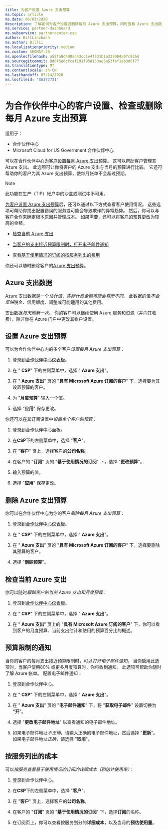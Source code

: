 ```yaml
---
title: 为客户设置 Azure 支出预算
ms.topic: article
ms.date: 06/03/2020
description: 了解如何为客户设置或删除每月 Azure 支出预算，同时查看 Azure 支出数据并设置与预算相关的通知。
ms.service: partner-dashboard
ms.subservice: partnercenter-csp
author: BillLinzbach
ms.author: BillLi
ms.localizationpriority: medium
ms.custom: SEOMAY.20
ms.openlocfilehash: a52fa8d490ad43cc1e4f331b1a335004a07c83bd
ms.sourcegitcommit: 9d0f5e6cfcaf191f95d153ae3a53fef1ab3d6f77
ms.translationtype: MT
ms.contentlocale: zh-CN
ms.lasthandoff: 07/14/2020
ms.locfileid: "86377731"
---
```

# <a name="set-check-or-remove-monthly-azure-spending-budgets-for-customers-in-partner-center"></a>为合作伙伴中心的客户设置、检查或删除每月 Azure 支出预算

适用于：

- 合作伙伴中心
- Microsoft Cloud for US Government 合作伙伴中心

可以在合作伙伴中心[为客户设置每月 Azure 支出预算](#set-azure-spending-budget)。 这可以帮助客户管理其 Azure 支出。 此选项可让你将客户的 Azure 支出与当月的预算进行比较。 它还可帮助你的客户为其 Azure 支出预算，使每月帐单不会超过预期。

> [!NOTE]  
> 此功能在生产（TIP）帐户中的沙盒或测试中不可用。

[为客户设置 Azure 支出预算](#set-azure-spending-budget)后，还可以通过以下方式查看客户使用情况。 这些选项可帮助你找出配置错误的服务或可能会导致欺诈的异常趋势。 然后，你可以与客户合作来确定根本原因并管理成本。 如果需要，还可以[将客户的预算更改](#set-azure-spending-budget)为较高的金额。

- [检查当前 Azure 支出](#check-current-azure-spending)

- [当客户的支出接近预算限制时，打开电子邮件通知](#notifications-for-budget-limits)

- [查看基于使用情况的订阅的按服务列出的费用](#itemized-costs-by-service)

你还可以随时删除客户的[Azure 支出预算](#remove-azure-spending-budget)。

## <a name="azure-spending-data"></a>Azure 支出数据

Azure 支出数据是一个*估计值*，*实际计费金额可能会有所不同*。 此数据的值*不会反映*税金、信用额度、调整或可能适用的其他费用。

支出数据*每天刷新一次*。 你的客户可以继续使用 Azure 服务和资源（并向其收费），除非你在 Azure 门户中更改其帐户设置。

## <a name="set-azure-spending-budget"></a>设置 Azure 支出预算

可以为合作伙伴中心内的多个客户*设置每月 Azure 支出预算*：

1. 登录到[合作伙伴中心仪表板](https://partner.microsoft.com/dashboard/)。

2. 在 " **CSP**" 下的左侧菜单中，选择 " **Azure 支出**"。

3. 在 " **Azure 支出**" 页的 "**具有 Microsoft Azure 订阅的客户**" 下，选择要为其设置预算的客户。

4. 为 "**月度预算**" 输入一个值。

5. 选择 "**应用**" 保存更改。

你还可以在其订阅设置中*设置单个客户的预算*：

1. 登录到合作伙伴中心面板。

2. 在**CSP**下的左侧菜单中，选择 "**客户**"。

3. 在 "**客户**" 页上，选择客户的**公司名称**。

4. 在客户的 "**订阅**" 页的 "**基于使用情况的订阅**" 下，选择 "**更改预算**"。

5. 输入预算的值。

6. 选择 "**应用**" 保存更改。

## <a name="remove-azure-spending-budget"></a>删除 Azure 支出预算

你可以在合作伙伴中心为你的客户*删除每月 Azure 支出预算*：

1. 登录到[合作伙伴中心仪表板](https://partner.microsoft.com/dashboard/)。

2. 在 " **CSP**" 下的左侧菜单中，选择 " **Azure 支出**"。

3. 在 " **Azure 支出**" 页的 "**具有 Microsoft Azure 订阅的客户**" 下，选择要删除其预算的客户。

4. 选择 "**删除预算**"。

## <a name="check-current-azure-spending"></a>检查当前 Azure 支出

你可以随时*跟踪客户的当前 Azure 支出和月度预算*：

1. 登录到[合作伙伴中心仪表板](https://partner.microsoft.com/dashboard/)。

2. 在 " **CSP**" 下的左侧菜单中，选择 " **Azure 支出**"。

3. 在 " **Azure 支出**" 页上的 "**具有 Microsoft Azure 订阅的客户**" 下，你可以看到客户的月度预算、当前支出估计和使用的预算百分比的概述。

## <a name="notifications-for-budget-limits"></a>预算限制的通知

当你的客户的每月支出接近预算限制时，可以*打开电子邮件通知*。 当你启用此选项时，当客户使用80% 或更多月度预算时，你将收到通知。 此选项可帮助你随时了解 Azure 帐单。 配置电子邮件通知：

1. 登录到合作伙伴中心。

2. 在 " **CSP**" 下的左侧菜单中，选择 " **Azure 支出**"。

3. 在 " **Azure 支出**" 页的 "**电子邮件通知**" 下，将 "**获取电子邮件**" 设置切换为 **"开**"。

4. 选择 "**更改电子邮件地址**" 以查看通知的电子邮件地址。

5. 如果电子邮件地址*不正确*，请输入正确的电子邮件地址，然后选择 "**更新**"。 如果电子邮件地址*正确*，请选择 "**取消**"。

## <a name="itemized-costs-by-service"></a>按服务列出的成本

可以*按服务查看基于使用情况的订阅的详细成本（和估计使用率）*：

1. 登录到合作伙伴中心。

2. 在**CSP**下的左侧菜单中，选择 "**客户**"。

3. 在 "**客户**" 页上，选择客户的**公司名称**。

4. 在客户的 "**订阅**" 页的 "**基于使用情况的订阅**" 下，选择**订阅**的名称。

5. 在订阅页上，你可以查看按服务划分的**详细成本**，以及当月的**预估使用量**。
